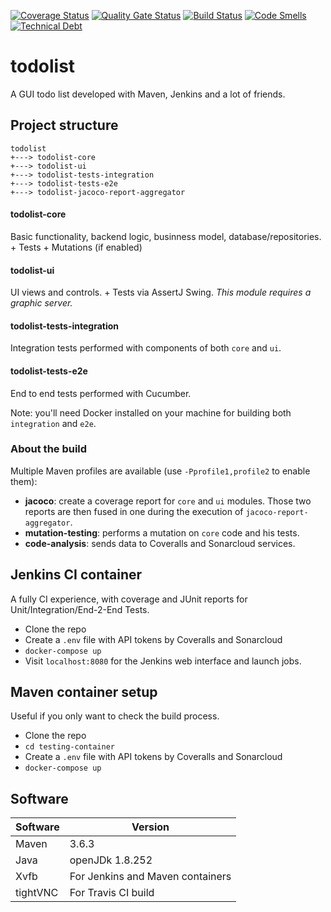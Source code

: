 [![Coverage Status](https://coveralls.io/repos/github/rickie95/todolist/badge.svg?branch=master)](https://coveralls.io/github/rickie95/todolist?branch=master) [![Quality Gate Status](https://sonarcloud.io/api/project_badges/measure?project=com.riccardomalavolti.apps%3Atodolist&metric=alert_status)](https://sonarcloud.io/dashboard?id=com.riccardomalavolti.apps%3Atodolist) [![Build Status](https://travis-ci.org/rickie95/todolist.svg?branch=master)](https://travis-ci.org/rickie95/todolist)
[![Code Smells](https://sonarcloud.io/api/project_badges/measure?project=com.riccardomalavolti.apps%3Atodolist&metric=code_smells)](https://sonarcloud.io/dashboard?id=com.riccardomalavolti.apps%3Atodolist)[![Technical Debt](https://sonarcloud.io/api/project_badges/measure?project=com.riccardomalavolti.apps%3Atodolist&metric=sqale_index)](https://sonarcloud.io/dashboard?id=com.riccardomalavolti.apps%3Atodolist)

# todolist
A GUI todo list developed with Maven, Jenkins and a lot of friends.

## Project structure

    todolist
    +---> todolist-core
    +---> todolist-ui
    +---> todolist-tests-integration
    +---> todolist-tests-e2e
    +---> todolist-jacoco-report-aggregator

#### todolist-core
Basic functionality, backend logic, businness model, database/repositories. + Tests + Mutations (if enabled)

#### todolist-ui
UI views and controls. + Tests via AssertJ Swing. *This module requires a graphic server.*

#### todolist-tests-integration
Integration tests performed with components of both `core` and `ui`.

#### todolist-tests-e2e
End to end tests performed with Cucumber.

Note: you'll need Docker installed on your machine for building both `integration` and `e2e`.


### About the build

Multiple Maven profiles are available (use `-Pprofile1,profile2` to enable them):
  
  - **jacoco**: create a coverage report for `core` and `ui` modules. Those two reports are then fused in one during the execution of `jacoco-report-aggregator`.
  - **mutation-testing**: performs a mutation on `core` code and his tests.
  - **code-analysis**: sends data to Coveralls and Sonarcloud services.


## Jenkins CI container

A fully CI experience, with coverage and JUnit reports for Unit/Integration/End-2-End Tests.

  - Clone the repo
  - Create a `.env` file with API tokens by Coveralls and Sonarcloud
  - `docker-compose up`
  - Visit `localhost:8080` for the Jenkins web interface and launch jobs.

## Maven container setup

Useful if you only want to check the build process.

  - Clone the repo
  - `cd testing-container`
  - Create a `.env` file with API tokens by Coveralls and Sonarcloud
  - `docker-compose up`

## Software

| Software | Version |
|----------|--------|
| Maven | 3.6.3 |
| Java | openJDk 1.8.252 |
| Xvfb | For Jenkins and Maven containers |
| tightVNC | For Travis CI build |

